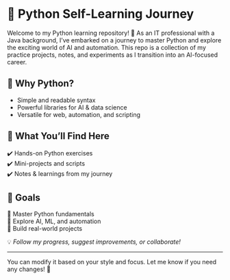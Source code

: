 
# 🚀 Python Self-Learning Journey  

Welcome to my Python learning repository! 🎯 As an IT professional with a Java background, I’ve embarked on a journey to master Python and explore the exciting world of AI and automation. This repo is a collection of my practice projects, notes, and experiments as I transition into an AI-focused career.  

## 🌱 Why Python?  
- Simple and readable syntax  
- Powerful libraries for AI & data science  
- Versatile for web, automation, and scripting  

## 📌 What You’ll Find Here  
✔️ Hands-on Python exercises  
✔️ Mini-projects and scripts  
✔️ Notes & learnings from my journey  

## 🎯 Goals  
🔹 Master Python fundamentals  
🔹 Explore AI, ML, and automation  
🔹 Build real-world projects  

💡 *Follow my progress, suggest improvements, or collaborate!*  

---  

You can modify it based on your style and focus. Let me know if you need any changes! 🚀
